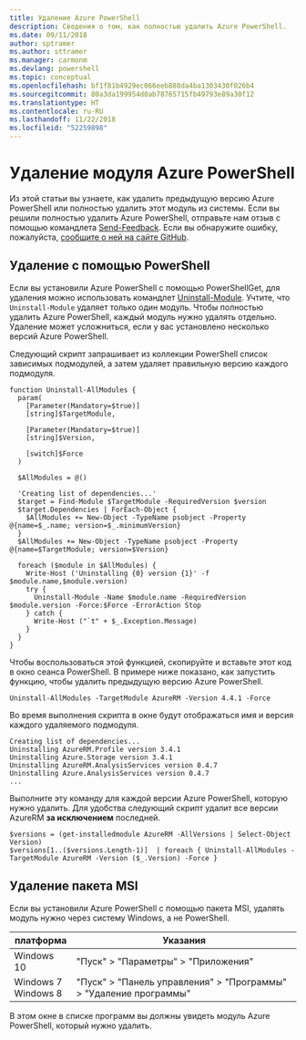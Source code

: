 ```yaml
---
title: Удаление Azure PowerShell
description: Сведения о том, как полностью удалить Azure PowerShell.
ms.date: 09/11/2018
author: sptramer
ms.author: sttramer
ms.manager: carmonm
ms.devlang: powershell
ms.topic: conceptual
ms.openlocfilehash: bf1f81b4929ec066eeb888da4ba1303430f026b4
ms.sourcegitcommit: 80a3da199954d0ab78765715fb49793e89a30f12
ms.translationtype: HT
ms.contentlocale: ru-RU
ms.lasthandoff: 11/22/2018
ms.locfileid: "52259898"
---
```

# <a name="uninstall-the-azure-powershell-module"></a>Удаление модуля Azure PowerShell

Из этой статьи вы узнаете, как удалить предыдущую версию Azure PowerShell или полностью удалить этот модуль из системы. Если вы решили полностью удалить Azure PowerShell, отправьте нам отзыв с помощью командлета [Send-Feedback](/powershell/module/azurerm.profile/send-feedback).
Если вы обнаружите ошибку, пожалуйста, [сообщите о ней на сайте GitHub](https://github.com/azure/azure-powershell/issues).

## <a name="uninstall-from-powershell"></a>Удаление с помощью PowerShell

Если вы установили Azure PowerShell с помощью PowerShellGet, для удаления можно использовать командлет [Uninstall-Module](/powershell/module/powershellget/uninstall-module). Учтите, что `Uninstall-Module` удаляет только один модуль. Чтобы полностью удалить Azure PowerShell, каждый модуль нужно удалять отдельно. Удаление может усложниться, если у вас установлено несколько версий Azure PowerShell.

Следующий скрипт запрашивает из коллекции PowerShell список зависимых подмодулей, а затем удаляет правильную версию каждого подмодуля.

```powershell-interactive
function Uninstall-AllModules {
  param(
    [Parameter(Mandatory=$true)]
    [string]$TargetModule,

    [Parameter(Mandatory=$true)]
    [string]$Version,

    [switch]$Force
  )

  $AllModules = @()

  'Creating list of dependencies...'
  $target = Find-Module $TargetModule -RequiredVersion $version
  $target.Dependencies | ForEach-Object {
    $AllModules += New-Object -TypeName psobject -Property @{name=$_.name; version=$_.minimumVersion}
  }
  $AllModules += New-Object -TypeName psobject -Property @{name=$TargetModule; version=$Version}

  foreach ($module in $AllModules) {
    Write-Host ('Uninstalling {0} version {1}' -f $module.name,$module.version)
    try {
      Uninstall-Module -Name $module.name -RequiredVersion $module.version -Force:$Force -ErrorAction Stop
    } catch {
      Write-Host ("`t" + $_.Exception.Message)
    }
  }
}
```

Чтобы воспользоваться этой функцией, скопируйте и вставьте этот код в окно сеанса PowerShell. В примере ниже показано, как запустить функцию, чтобы удалить предыдущую версию Azure PowerShell.

```powershell-interactive
Uninstall-AllModules -TargetModule AzureRM -Version 4.4.1 -Force
```

Во время выполнения скрипта в окне будут отображаться имя и версия каждого удаляемого подмодуля.

```output
Creating list of dependencies...
Uninstalling AzureRM.Profile version 3.4.1
Uninstalling Azure.Storage version 3.4.1
Uninstalling AzureRM.AnalysisServices version 0.4.7
Uninstalling Azure.AnalysisServices version 0.4.7
...
```

Выполните эту команду для каждой версии Azure PowerShell, которую нужно удалить. Для удобства следующий скрипт удалит все версии AzureRM __за исключением__ последней.

```powershell-interactive
$versions = (get-installedmodule AzureRM -AllVersions | Select-Object Version)
$versions[1..($versions.Length-1)]  | foreach { Uninstall-AllModules -TargetModule AzureRM -Version ($_.Version) -Force }
```

## <a name="uninstall-msi"></a>Удаление пакета MSI

Если вы установили Azure PowerShell с помощью пакета MSI, удалять модуль нужно через систему Windows, а не PowerShell.

| платформа | Указания |
|----------|--------------|
| Windows 10 | "Пуск" > "Параметры" > "Приложения" |
| Windows 7 </br>Windows 8 | "Пуск" > "Панель управления" > "Программы" > "Удаление программы" |

В этом окне в списке программ вы должны увидеть модуль Azure PowerShell, который нужно удалить.
